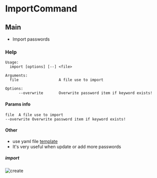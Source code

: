 # ImportCommand

## Main

- Import passwords

### Help

```
Usage:
  import [options] [--] <file>

Arguments:
  file                  A file use to import

Options:
      --overwrite       Overwrite password item if keyword exists!
```
#### Params info

```
file  A file use to import
--overwrite Overwrite password item if keyword exists!
```

#### Other

+ use yaml file [template](../import.yaml.template)
+ It's very useful when update or add more passwords 

##### import

![create](http://assest.dowte.com/imgs/pass-cli/import.jpg)
